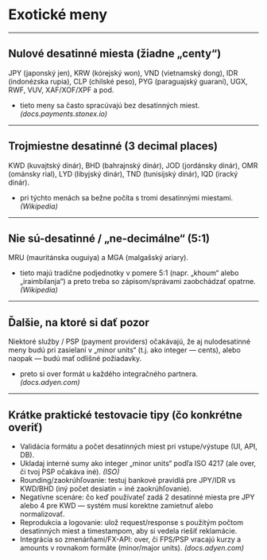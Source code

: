 # Exotické meny

---

## Nulové desatinné miesta (žiadne „centy“)
JPY (japonský jen), KRW (kórejský won), VND (vietnamský dong), IDR (indonézska rupia), CLP (chilské peso), PYG (paraguajský guaraní), UGX, RWF, VUV, XAF/XOF/XPF a pod.  
- tieto meny sa často spracúvajú bez desatinných miest. *(docs.payments.stonex.io)*

---

## Trojmiestne desatinné (3 decimal places)
KWD (kuvajtský dinár), BHD (bahrajnský dinár), JOD (jordánsky dinár), OMR (ománsky rial), LYD (libyjský dinár), TND (tunisijský dinár), IQD (iracký dinár).  
- pri týchto menách sa bežne počíta s tromi desatinnými miestami. *(Wikipedia)*

---

## Nie sú-desatinné / „ne-decimálne“ (5:1)
MRU (mauritánska ouguiya) a MGA (malgašský ariary).  
- tieto majú tradične podjednotky v pomere 5:1 (napr. „khoum“ alebo „iraimbilanja“) a preto treba so zápisom/správami zaobchádzať opatrne. *(Wikipedia)*

---

## Ďalšie, na ktoré si dať pozor
Niektoré služby / PSP (payment providers) očakávajú, že aj nulodesatinné meny budú pri zasielaní v „minor units“ (t.j. ako integer — cents), alebo naopak — budú mať odlišné požiadavky.  
- preto si over formát u každého integračného partnera. *(docs.adyen.com)*

---

## Krátke praktické testovacie tipy (čo konkrétne overiť)
- Validácia formátu a počet desatinných miest pri vstupe/výstupe (UI, API, DB).  
- Ukladaj interné sumy ako integer „minor units“ podľa ISO 4217 (ale over, či tvoj PSP očakáva iné). *(ISO)*  
- Rounding/zaokrúhľovanie: testuj bankové pravidlá pre JPY/IDR vs KWD/BHD (iný počet desiatin = iné zaokrúhľovanie).  
- Negatívne scenáre: čo keď používateľ zadá 2 desatinné miesta pre JPY alebo 4 pre KWD — systém musí korektne zamietnuť alebo normalizovať.  
- Reprodukcia a logovanie: ulož request/response s použitým počtom desatinných miest a timestampom, aby si vedela riešiť reklamácie.  
- Integrácia so zmenárňami/FX-API: over, či FPS/PSP vracajú kurzy a amounts v rovnakom formáte (minor/major units). *(docs.adyen.com)*

